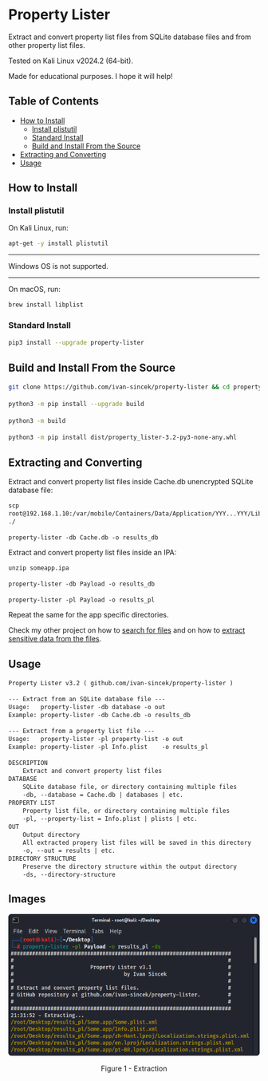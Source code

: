 # Property Lister

Extract and convert property list files from SQLite database files and from other property list files.

Tested on Kali Linux v2024.2 (64-bit).

Made for educational purposes. I hope it will help!

## Table of Contents

* [How to Install](#how-to-install)
	* [Install plistutil](#install-plistutil)
	* [Standard Install](#standard-install)
	* [Build and Install From the Source](#build-and-install-from-the-source)
* [Extracting and Converting](#extracting-and-converting)
* [Usage](#usage)

## How to Install

### Install plistutil

On Kali Linux, run:

```bash
apt-get -y install plistutil
```

---

Windows OS is not supported.

---

On macOS, run:

```bash
brew install libplist
```

### Standard Install

```bash
pip3 install --upgrade property-lister
```

## Build and Install From the Source

```bash
git clone https://github.com/ivan-sincek/property-lister && cd property-lister

python3 -m pip install --upgrade build

python3 -m build

python3 -m pip install dist/property_lister-3.2-py3-none-any.whl
```

## Extracting and Converting

Extract and convert property list files inside Cache.db unencrypted SQLite database file:

```fundamental
scp root@192.168.1.10:/var/mobile/Containers/Data/Application/YYY...YYY/Library/Caches/com.someapp.dev/Cache.db ./

property-lister -db Cache.db -o results_db
```

Extract and convert property list files inside an IPA:

```fundamental
unzip someapp.ipa

property-lister -db Payload -o results_db

property-lister -pl Payload -o results_pl
```

Repeat the same for the app specific directories.

Check my other project on how to [search for files](https://github.com/ivan-sincek/ios-penetration-testing-cheat-sheet#3-search-for-files-and-directories) and on how to [extract sensitive data from the files](https://github.com/ivan-sincek/ios-penetration-testing-cheat-sheet#4-inspect-files).

## Usage

```fundamental
Property Lister v3.2 ( github.com/ivan-sincek/property-lister )

--- Extract from an SQLite database file ---
Usage:   property-lister -db database -o out
Example: property-lister -db Cache.db -o results_db

--- Extract from a property list file ---
Usage:   property-lister -pl property-list -o out
Example: property-lister -pl Info.plist    -o results_pl

DESCRIPTION
    Extract and convert property list files
DATABASE
    SQLite database file, or directory containing multiple files
    -db, --database = Cache.db | databases | etc.
PROPERTY LIST
    Property list file, or directory containing multiple files
    -pl, --property-list = Info.plist | plists | etc.
OUT
    Output directory
    All extracted propery list files will be saved in this directory
    -o, --out = results | etc.
DIRECTORY STRUCTURE
    Preserve the directory structure within the output directory
    -ds, --directory-structure
```

## Images

<p align="center"><img src="https://github.com/ivan-sincek/property-lister/blob/main/img/extraction.png" alt="Extraction"></p>

<p align="center">Figure 1 - Extraction</p>
